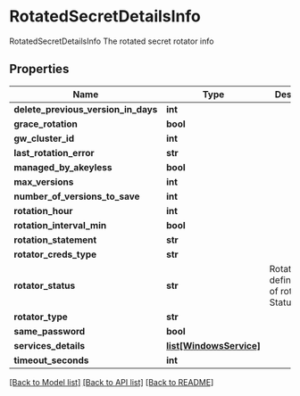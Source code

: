 # RotatedSecretDetailsInfo

RotatedSecretDetailsInfo The rotated secret rotator info
## Properties
Name | Type | Description | Notes
------------ | ------------- | ------------- | -------------
**delete_previous_version_in_days** | **int** |  | [optional] 
**grace_rotation** | **bool** |  | [optional] 
**gw_cluster_id** | **int** |  | [optional] 
**last_rotation_error** | **str** |  | [optional] 
**managed_by_akeyless** | **bool** |  | [optional] 
**max_versions** | **int** |  | [optional] 
**number_of_versions_to_save** | **int** |  | [optional] 
**rotation_hour** | **int** |  | [optional] 
**rotation_interval_min** | **bool** |  | [optional] 
**rotation_statement** | **str** |  | [optional] 
**rotator_creds_type** | **str** |  | [optional] 
**rotator_status** | **str** | RotationStatus defines types of rotation Status | [optional] 
**rotator_type** | **str** |  | [optional] 
**same_password** | **bool** |  | [optional] 
**services_details** | [**list[WindowsService]**](WindowsService.md) |  | [optional] 
**timeout_seconds** | **int** |  | [optional] 

[[Back to Model list]](../README.md#documentation-for-models) [[Back to API list]](../README.md#documentation-for-api-endpoints) [[Back to README]](../README.md)


